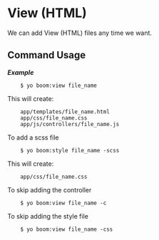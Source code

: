 View (HTML)
============
We can add View (HTML) files any time we want.




Command Usage
-------
    

***Example***

```
    $ yo boom:view file_name
```

This will create:

```
    app/templates/file_name.html
    app/css/file_name.css
    app/js/controllers/file_name.js
```

To add a scss file 

```
    $ yo boom:style file_name -scss
```

This will create:

```
    app/css/file_name.css
```    

To skip adding the controller

```
    $ yo boom:view file_name -c
```


To skip adding the style file

```
    $ yo boom:view file_name -css
```


